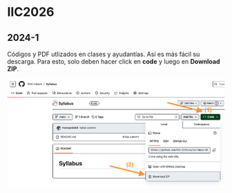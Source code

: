 # IIC2026 
## 2024-1

Códigos y PDF utlizados en clases y ayudantías. Así es más fácil su descarga. Para esto, solo deben hacer click en **code** y luego en **Download ZIP**.

![](img/img1.png)




